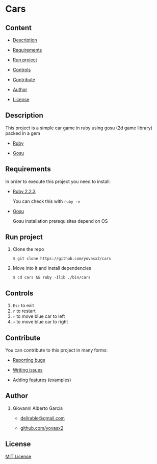 # Cars

## Content

* [Description](#description)

* [Requirements](#requirements)

* [Run project](#run-project)

* [Controls](#controls)

* [Contribute](#contribute)

* [Author](#author)

* [License](#license)

<a name="description"/>

## Description

This project is a simple car game in ruby using gosu (2d game library) packed in a gem

* [Ruby](https://www.ruby-lang.org/en/)

* [Gosu](https://www.libgosu.org/index.html)

<a name="requirements"/>

## Requirements

In order to execute this project you need to install:

* [Ruby 2.2.3](https://www.ruby-lang.org/es/news/2015/08/18/ruby-2-2-3-released/)

  You can check this with `ruby -v`

* [Gosu](https://www.libgosu.org/ruby.html)

  Gosu installation prerequisites depend on OS

<a name="run-project"/>

## Run project

1. Clone the repo

       $ git clone https://github.com/yovasx2/cars

2. Move into it and install dependencies

       $ cd cars && ruby -Ilib ./bin/cars

<a name="controls"/>

## Controls

1. `Esc` to exit
2. `r` to restart
3. `⇦` to move blue car to left
4. `⇨` to move blue car to right

<a name="contribute"/>

## Contribute

You can contribute to this project in many forms:

* [Reporting bugs](https://github.com/yovasx2/cars/issues)

* [Writing issues](https://github.com/yovasx2/cars/issues)

* Adding [features](https://github.com/yovasx2/cars/pulls) (examples)

<a name="author"/>

## Author

1. Giovanni Alberto García

    * <a href="mailto:delirable@gmail.com">delirable@gmail.com</a>

    * [github.com/yovasx2](http://github.com/yovasx2)

<a name="license"/>

## License

[MIT License](http://choosealicense.com/licenses/mit/)
